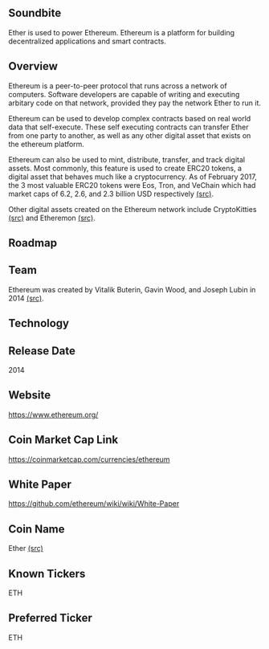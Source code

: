 ## Soundbite

Ether is used to power Ethereum. Ethereum is a platform for building decentralized applications and smart contracts.

## Overview

Ethereum is a peer-to-peer protocol that runs across a network of computers. Software developers are capable of writing and executing arbitary code on that network, provided they pay the network Ether to run it. 

Ethereum can be used to develop complex contracts based on real world data that self-execute. These self executing contracts can transfer Ether from one party to another, as well as any other digital asset that exists on the ethereum platform.

Ethereum can also be used to mint, distribute, transfer, and track digital assets. Most commonly, this feature is used to create ERC20 tokens, a digital asset that behaves much like a cryptocurrency. As of February 2017, the 3 most valuable ERC20 tokens were Eos, Tron, and VeChain which had market caps of 6.2, 2.6, and 2.3 billion USD respectively [(src)](https://coinmarketcap.com/tokens/).

Other digital assets created on the Ethereum network include CryptoKitties [(src)](https://medium.com/@agalea91/crypto-kitties-by-the-numbers-6d3bbd791aac) and Etheremon [(src)](https://www.etheremon.com/#/).

## Roadmap

## Team

Ethereum was created by Vitalik Buterin, Gavin Wood, and Joseph Lubin in 2014 [(src)](https://www.coindesk.com/information/who-created-ethereum/). 

## Technology

## Release Date

2014

## Website

https://www.ethereum.org/

## Coin Market Cap Link

https://coinmarketcap.com/currencies/ethereum

## White Paper

https://github.com/ethereum/wiki/wiki/White-Paper

## Coin Name

Ether [(src)](https://github.com/ethereum/wiki/wiki/Getting-Ether)

## Known Tickers

ETH

## Preferred Ticker

ETH

